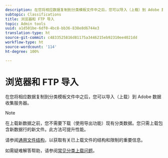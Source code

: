 ```yaml
---
description: 在您将相应数据复制到分类模板文件中之后，您可以导入（上载）到 Adobe 数据收集服务器。
subtopic: Classifications
title: 浏览器和 FTP 导入
topic: Admin tools
uuid: a1d501be-6df0-4bc8-bb36-838e8d6744e3
translation-type: ht
source-git-commit: c4833525816d81175a3446215eb92310ee4021dd
workflow-type: ht
source-wordcount: '114'
ht-degree: 100%

---
```



# 浏览器和 FTP 导入

在您将相应数据复制到分类模板文件中之后，您可以导入（上载）到 Adobe 数据收集服务器。

>[!NOTE]
>
>在上载新数据之前，您不需要下载（使用导出功能）现有分类数据。您只需上载包含新数据行的新文件。此方法可提升性能。

请参阅[通用文件结构](/help/components/c-classifications2/c-classifications-importer/c-saint-data-files.md)，以获取有关已上载文件的结构和限制的重要信息。

如需疑难解答帮助，请参阅[常见分类上载问题](https://helpx.adobe.com/cn/analytics/kb/common-saint-upload-issues.html)。
